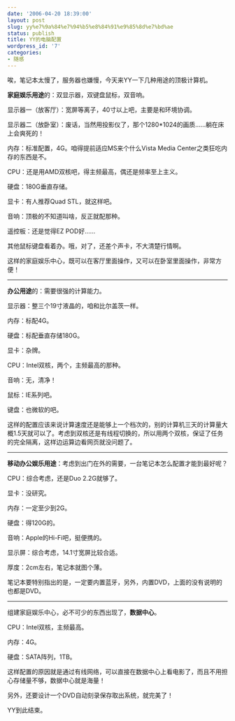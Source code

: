 ```yaml
---
date: '2006-04-20 18:39:00'
layout: post
slug: yy%e7%9a%84%e7%94%b5%e8%84%91%e9%85%8d%e7%bd%ae
status: publish
title: YY的电脑配置
wordpress_id: '7'
categories:
- 随感
---
```


唉，笔记本太慢了，服务器也嫌慢，今天来YY一下几种用途的顶极计算机。


**家庭娱乐用途**的：双显示器，双键盘鼠标，双音响。


显示器一（放客厅）：宽屏等离子，40寸以上吧，主要是和环境协调。


显示器二（放卧室）：废话，当然用投影仪了，那个1280*1024的画质……躺在床上会爽死的！


内存：标准配置，4G。咱得提前适应MS来个什么Vista Media Center之类狂吃内存的东西是不。


CPU：还是用AMD双核吧，得主频最高，偶还是频率至上主义。


硬盘：180G垂直存储。


显卡：有人推荐Quad STL，就这样吧。


音响：顶极的不知道叫啥，反正就配那种。


遥控板：还是觉得EZ POD好……


其他鼠标键盘看着办。哦，对了，还差个声卡，不大清楚行情啊。


这样的家庭娱乐中心，既可以在客厅里面操作，又可以在卧室里面操作，非常方便！





* * *




**办公用途**的：需要很强的计算能力。


显示器：整三个19寸液晶的，咱和比尔盖茨一样。


内存：标配4G。


硬盘：标配垂直存储180G。


显卡：杂牌。


CPU：Intel双核，两个，主频最高的那种。


音响：无，清净！


鼠标：IE系列吧。


键盘：也微软的吧。


这样的配置应该来说计算速度还是能够上一个档次的，别的计算机三天的计算量大概1.5天就可以了。考虑到双核还是有线程切换的，所以用两个双核，保证了任务的完全隔离，这样边运算边看网页就没问题了。





* * *




**移动办公娱乐用途**：考虑到出门在外的需要，一台笔记本怎么配置才能到最好呢？


CPU：综合考虑，还是Duo 2.2G就够了。


显卡：没研究。


内存：一定至少到2G。


硬盘：得120G的。


音响：Apple的Hi-Fi吧，挺便携的。


显示屏：综合考虑，14.1寸宽屏比较合适。


厚度：2cm左右，笔记本就图个薄。


笔记本要特别指出的是，一定要内置蓝牙，另外，内置DVD，上面的没有说明的也都是DVD。





* * *




组建家庭娱乐中心，必不可少的东西出现了，**数据中心**。


CPU：Intel双核，主频最高。


内存：4G。


硬盘：SATA阵列，1TB。


这样配置的原因就是通过有线网络，可以直接在数据中心上看电影了，而且不用担心存储量不够，数据中心就是海量！


另外，还要设计一个DVD自动刻录保存取出系统，就完美了！


YY到此结束。
